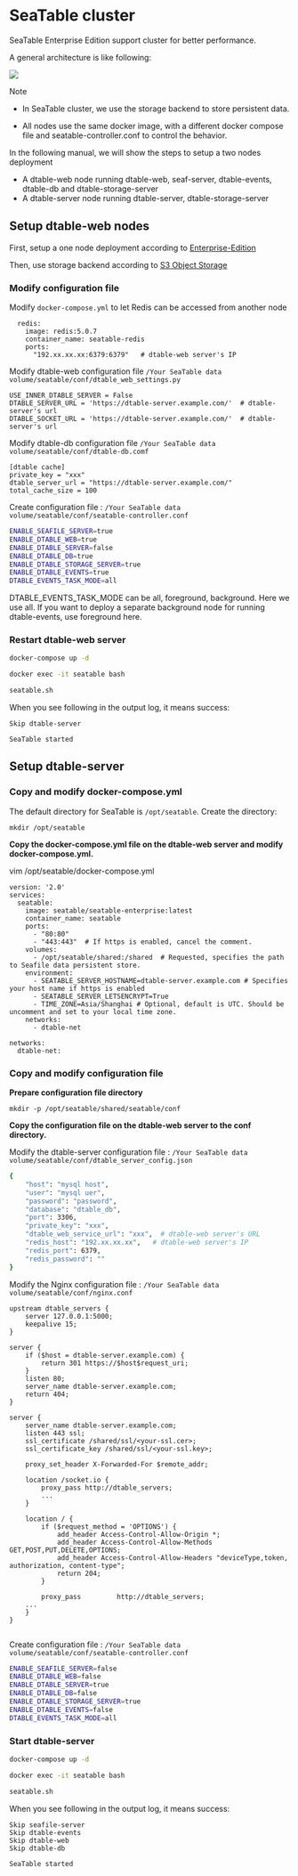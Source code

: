 # SeaTable cluster

SeaTable Enterprise Edition support cluster for better performance.

A general architecture is like following:

![](../../images/auto-upload/cluster-architecture.jpg)

Note

* In SeaTable cluster, we use the storage backend to store persistent data.

* All nodes use the same docker image, with a different docker compose file and seatable-controller.conf to control the behavior.

In the following manual, we will show the steps to setup a two nodes deployment

* A dtable-web node running dtable-web, seaf-server, dtable-events, dtable-db and dtable-storage-server
* A dtable-server node running dtable-server, dtable-storage-server

## Setup dtable-web nodes

First, setup a one node deployment according to [Enterprise-Edition](<../../docker/Enterprise-Edition/Deploy SeaTable-EE with Docker.md>)

Then, use storage backend according to [S3 Object Storage](<../../config/enterprise/S3.md>)

### Modify configuration file

Modify `docker-compose.yml` to let Redis can be accessed from another node

```
  redis:
    image: redis:5.0.7
    container_name: seatable-redis
    ports:
      "192.xx.xx.xx:6379:6379"   # dtable-web server's IP

```

Modify dtable-web configuration file  `/Your SeaTable data volume/seatable/conf/dtable_web_settings.py`

```
USE_INNER_DTABLE_SERVER = False
DTABLE_SERVER_URL = 'https://dtable-server.example.com/'  # dtable-server's url
DTABLE_SOCKET_URL = 'https://dtable-server.example.com/'  # dtable-server's url

```

Modify dtable-db configuration file  `/Your SeaTable data volume/seatable/conf/dtable-db.comf`

```
[dtable cache]
private_key = "xxx"
dtable_server_url = "https://dtable-server.example.com/"
total_cache_size = 100
```

Create configuration file :  `/Your SeaTable data volume/seatable/conf/seatable-controller.conf`

```sh
ENABLE_SEAFILE_SERVER=true
ENABLE_DTABLE_WEB=true
ENABLE_DTABLE_SERVER=false
ENABLE_DTABLE_DB=true
ENABLE_DTABLE_STORAGE_SERVER=true
ENABLE_DTABLE_EVENTS=true
DTABLE_EVENTS_TASK_MODE=all

```

DTABLE_EVENTS_TASK_MODE can be all, foreground, background. Here we use all. If you want to deploy a separate background node for running dtable-events, use foreground here.

### Restart dtable-web server

```sh
docker-compose up -d

docker exec -it seatable bash

seatable.sh

```

When you see following in the output log, it means success:

```
Skip dtable-server

SeaTable started

```

## Setup dtable-server

### Copy and modify docker-compose.yml

The default directory for SeaTable is `/opt/seatable`. Create the directory:

```
mkdir /opt/seatable

```

**Copy the docker-compose.yml file on the dtable-web server and modify docker-compose.yml.**

vim /opt/seatable/docker-compose.yml

```
version: '2.0'
services:
  seatable:
    image: seatable/seatable-enterprise:latest
    container_name: seatable
    ports:
      - "80:80"
      - "443:443"  # If https is enabled, cancel the comment.
    volumes:
      - /opt/seatable/shared:/shared  # Requested, specifies the path to Seafile data persistent store.
    environment:
      - SEATABLE_SERVER_HOSTNAME=dtable-server.example.com # Specifies your host name if https is enabled
      - SEATABLE_SERVER_LETSENCRYPT=True
      - TIME_ZONE=Asia/Shanghai # Optional, default is UTC. Should be uncomment and set to your local time zone.
    networks:
      - dtable-net

networks:
  dtable-net:

```

### Copy and modify configuration file

**Prepare configuration file directory**

```
mkdir -p /opt/seatable/shared/seatable/conf

```

**Copy the configuration file on the dtable-web server to the conf directory.**

Modify the dtable-server configuration file :  `/Your SeaTable data volume/seatable/conf/dtable_server_config.json`

```sh
{
    "host": "mysql host",
    "user": "mysql uer",
    "password": "password",
    "database": "dtable_db",
    "port": 3306,
    "private_key": "xxx",
    "dtable_web_service_url": "xxx",  # dtable-web server's URL
    "redis_host": "192.xx.xx.xx",   # dtable-web server's IP
    "redis_port": 6379,
    "redis_password": ""
}

```

Modify the Nginx configuration file : `/Your SeaTable data volume/seatable/conf/nginx.conf` 

```
upstream dtable_servers {
    server 127.0.0.1:5000;
    keepalive 15;
}

server {
    if ($host = dtable-server.example.com) {
        return 301 https://$host$request_uri;
    }
    listen 80;
    server_name dtable-server.example.com;
    return 404;
}

server {
    server_name dtable-server.example.com;
    listen 443 ssl;
    ssl_certificate /shared/ssl/<your-ssl.cer>;
    ssl_certificate_key /shared/ssl/<your-ssl.key>;

    proxy_set_header X-Forwarded-For $remote_addr;

    location /socket.io {
        proxy_pass http://dtable_servers;
		...
    }

    location / {
        if ($request_method = 'OPTIONS') {
            add_header Access-Control-Allow-Origin *;
            add_header Access-Control-Allow-Methods GET,POST,PUT,DELETE,OPTIONS;
            add_header Access-Control-Allow-Headers "deviceType,token, authorization, content-type";
            return 204;
        }

        proxy_pass         http://dtable_servers;
    ...
    }
}


```

Create configuration file :  `/Your SeaTable data volume/seatable/conf/seatable-controller.conf`

```sh
ENABLE_SEAFILE_SERVER=false
ENABLE_DTABLE_WEB=false
ENABLE_DTABLE_SERVER=true
ENABLE_DTABLE_DB=false
ENABLE_DTABLE_STORAGE_SERVER=true
ENABLE_DTABLE_EVENTS=false
DTABLE_EVENTS_TASK_MODE=all

```

### Start dtable-server

```sh
docker-compose up -d

docker exec -it seatable bash

seatable.sh

```

When you see following in the output log, it means success:

```
Skip seafile-server
Skip dtable-events
Skip dtable-web
Skip dtable-db

SeaTable started

```
